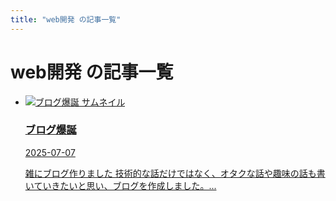 ```yaml
---
title: "web開発 の記事一覧"
---
```


# web開発 の記事一覧

<ul class="tag-post-cards">

<li class="tag-post-card">
  <a href="/posts/20250707" class="tag-post-link">
    <img src="/images/common/icon.jpeg" alt="ブログ爆誕 サムネイル" class="tag-post-thumbnail" />
    <div class="tag-post-content">
      <h3 class="tag-post-title">ブログ爆誕</h3>
      <time class="tag-post-date">2025-07-07</time>
      <p class="tag-post-excerpt">雑にブログ作りました  技術的な話だけではなく、オタクな話や趣味の話も書いていきたいと思い、ブログを作成しました。...</p>
    </div>
  </a>
</li>
</ul>
